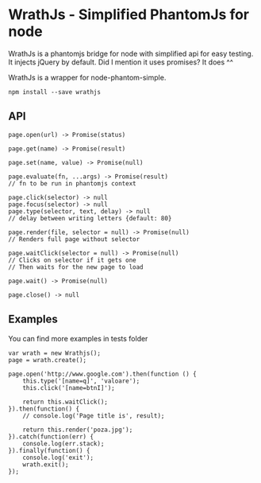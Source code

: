 # WrathJs - Simplified PhantomJs for node

WrathJs is a phantomjs bridge for node with simplified api for easy testing. It injects jQuery by default. Did I mention it uses promises? It does ^^

WrathJs is a wrapper for node-phantom-simple.

```
npm install --save wrathjs
```

## API

```
page.open(url) -> Promise(status)

page.get(name) -> Promise(result)

page.set(name, value) -> Promise(null)

page.evaluate(fn, ...args) -> Promise(result)
// fn to be run in phantomjs context

page.click(selector) -> null
page.focus(selector) -> null
page.type(selector, text, delay) -> null
// delay between writing letters {default: 80}

page.render(file, selector = null) -> Promise(null)
// Renders full page without selector

page.waitClick(selector = null) -> Promise(null)
// Clicks on selector if it gets one
// Then waits for the new page to load

page.wait() -> Promise(null)

page.close() -> null
```

## Examples
You can find more examples in tests folder

```
var wrath = new Wrathjs();
page = wrath.create();

page.open('http://www.google.com').then(function () {
    this.type('[name=q]', 'valoare');
    this.click('[name=btnI]');

    return this.waitClick();
}).then(function() {
    // console.log('Page title is', result);

    return this.render('poza.jpg');
}).catch(function(err) {
    console.log(err.stack);
}).finally(function() {
    console.log('exit');
    wrath.exit();
});

```
